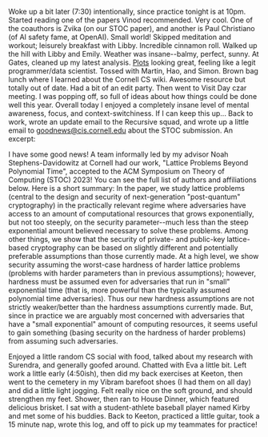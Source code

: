 <!--title: Sunny and 50 -->
Woke up a bit later (7:30) intentionally, since practice tonight is at 10pm.
Started reading one of the papers Vinod recommended. Very cool. One of the
coauthors is Zvika (on our STOC paper), and another is Paul Christiano (of AI
safety fame, at OpenAI). Small world!
Skipped meditation and workout; leisurely breakfast with Libby. Incredible
cinnamon roll. Walked up the hill with Libby and Emily. Weather was
insane--balmy, perfect, sunny. At Gates, cleaned up my latest analysis. [Plots](https://colab.research.google.com/drive/12KUBYPIYmERwB_93CoRkiYfF-sAyXxEB?usp=sharing)
looking great, feeling like a legit programmer/data scientist. Tossed with
Martin, Hao, and Simon. Brown bag lunch
where I learned about the Cornell CS wiki. Awesome resource but totally out of
date. Had a bit of an edit party. Then went to Visit Day czar meeting. I was
popping off, so full of ideas about how things could be done well this year.
Overall today I enjoyed a completely insane level of mental awareness, focus, and
context-switchiness. If I can keep this up...
Back to work, wrote an update email to the Recursive squad, and wrote up a
little email to goodnews@cis.cornell.edu about the STOC submission. An excerpt:

I have some good news! A team informally led by my advisor Noah  Stephens-Davidowitz at Cornell had our work, "Lattice Problems Beyond Polynomial Time", accepted to the ACM Symposium on Theory of Computing (STOC) 2023! You can see the full list of authors and affiliations below. Here is a short summary: In the paper, we study lattice problems (central to the design and security of next-generation "post-quantum" cryptography) in the practically relevant regime where adversaries have access to an amount of computational resources that grows exponentially, but not too steeply, on the security parameter--much less than the steep exponential amount believed necessary to solve these problems.  Among other things, we show that the security of private- and public-key lattice-based cryptography can be based on slightly different and potentially preferable assumptions than those currently made. At a high level, we show security assuming the worst-case hardness of harder lattice problems (problems with harder parameters than in previous assumptions); however, hardness must be assumed even for adversaries that run in "small" exponential time (that is, more powerful than the typically assumed polynomial time adversaries). Thus our new hardness assumptions are not strictly weaker/better than the hardness assumptions currently made. But, since in practice we are arguably most concerned with adversaries that have a "small exponential" amount of computing resources, it seems useful to gain something (basing security on the hardness of harder problems) from assuming such adversaries.

Enjoyed a little random CS social with food, talked about my research with Surendra, and generally goofed around. Chatted with Eva a little bit. Left work a little early (4:50ish), then did my back exercises at Keeton, then went to the cemetery in my Vibram barefoot shoes (I had them on all day) and did a little light jogging. Felt really nice on the soft ground, and should strengthen my feet.
Shower, then ran to House Dinner, which featured delicious brisket. I sat with a student-athlete baseball player named Kirby and met some of his buddies. Back to Keeton, practiced a little guitar, took a 15 minute nap, wrote this log, and off to pick up my teammates for practice!
